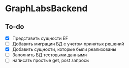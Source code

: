 # GraphLabsBackend

## To-do
- [x] Представить сущности EF
- [ ] Добавить миграции БД с учетом принятых решений
- [x] Добавить сущности, которые были реализованы
- [ ] Заполнить БД тестовыми данными
- [ ] написать простые get, post запросы
